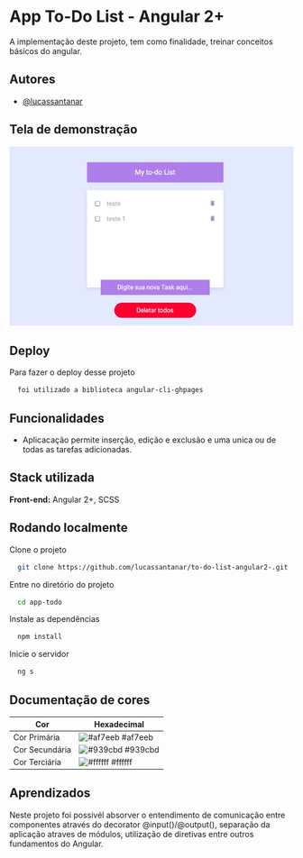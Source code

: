 
# App To-Do List - Angular 2+

A implementação deste projeto, tem como finalidade, treinar conceitos básicos do angular.




## Autores

- [@lucassantanar](https://www.github.com/lucassantanar)


## Tela de demonstração


![Screenshot](HomeApp.jpg)

## Deploy

Para fazer o deploy desse projeto

```bash
  foi utilizado a biblioteca angular-cli-ghpages
```


## Funcionalidades

- Aplicacação permite inserção, edição e exclusão e uma unica ou de todas as tarefas adicionadas.


## Stack utilizada

**Front-end:** Angular 2+, SCSS



## Rodando localmente

Clone o projeto

```bash
  git clone https://github.com/lucassantanar/to-do-list-angular2-.git
```

Entre no diretório do projeto

```bash
  cd app-todo
```

Instale as dependências

```bash
  npm install
```

Inicie o servidor

```bash
  ng s
```

## Documentação de cores

| Cor               | Hexadecimal                                                |
| ----------------- | ---------------------------------------------------------------- |
| Cor Primária      | ![#af7eeb](https://via.placeholder.com/10/af7eeb?text=+) #af7eeb |
| Cor Secundária       | ![#939cbd](https://via.placeholder.com/10/939cbd?text=+) #939cbd |
| Cor Terciária       | ![#ffffff](https://via.placeholder.com/10/ffffff?text=+) #ffffff |



## Aprendizados

Neste projeto foi possivél absorver o entendimento de comunicação entre componentes através do decorator @input()/@output(), separação da aplicação atraves de módulos, utilização de diretivas entre outros fundamentos do Angular. 

